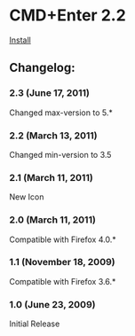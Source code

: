 # CMD+Enter 2.2

[Install](https://addons.mozilla.org/addon/cmdenter)

## Changelog:
### 2.3 (June 17, 2011)
Changed max-version to 5.*

### 2.2 (March 13, 2011)
Changed min-version to 3.5

### 2.1 (March 11, 2011)
New Icon

### 2.0 (March 11, 2011)
Compatible with Firefox 4.0.*

### 1.1 (November 18, 2009)
Compatible with Firefox 3.6.*

### 1.0 (June 23, 2009)
Initial Release
